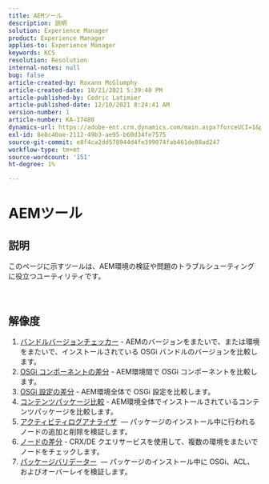 ```yaml
---
title: AEMツール
description: 説明
solution: Experience Manager
product: Experience Manager
applies-to: Experience Manager
keywords: KCS
resolution: Resolution
internal-notes: null
bug: false
article-created-by: Roxann McGlumphy
article-created-date: 10/21/2021 5:39:40 PM
article-published-by: Cedric Latimier
article-published-date: 12/10/2021 8:24:41 AM
version-number: 1
article-number: KA-17488
dynamics-url: https://adobe-ent.crm.dynamics.com/main.aspx?forceUCI=1&pagetype=entityrecord&etn=knowledgearticle&id=37f882db-9532-ec11-b6e5-000d3a5ba97a
exl-id: 8e8c40ae-2112-49b3-ae95-b60d34fe7575
source-git-commit: e8f4ca2dd578944d4fe399074fab461de88ad247
workflow-type: tm+mt
source-wordcount: '151'
ht-degree: 1%

---
```


# AEMツール

## 説明

このページに示すツールは、AEM環境の検証や問題のトラブルシューティングに役立つユーティリティです。<br><br><br>

## 解像度


1. [バンドルバージョンチェッカー](https://helpx.adobe.com/experience-manager/kb/tools/bundle-version-checker.html) - AEMのバージョンをまたいで、または環境をまたいで、インストールされている OSGi バンドルのバージョンを比較します。
2. [OSGi コンポーネントの差分](https://helpx.adobe.com/experience-manager/kb/tools/osgi-component-diff.html) - AEM環境間で OSGi コンポーネントを比較します。
3. [OSGi 設定の差分](https://helpx.adobe.com/experience-manager/kb/tools/osgi-configuration-diff.html) - AEM環境全体で OSGi 設定を比較します。
4. [コンテンツパッケージ比較](https://helpx.adobe.com/experience-manager/kb/tools/content-package-comparator.html) - AEM環境全体でインストールされているコンテンツパッケージを比較します。
5. [アクティビティログアナライザ](https://helpx.adobe.com/experience-manager/kb/tools/activity-log-analyzer.html)  — パッケージのインストール中に行われるノードの追加と削除を検証します。
6. [ノードの差分](https://helpx.adobe.com/experience-manager/kb/tools/aem-node-diff.html) - CRX/DE クエリサービスを使用して、複数の環境をまたいでノードをチェックします。
7. [パッケージバリデーター](https://helpx.adobe.com/experience-manager/6-4/sites/administering/using/package-manager.html#ValidatingPackages)  — パッケージのインストール中に OSGi、ACL、およびオーバーレイを検証します。
